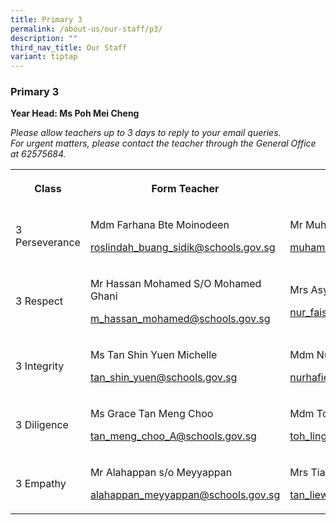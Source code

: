 ```yaml
---
title: Primary 3
permalink: /about-us/our-staff/p3/
description: ""
third_nav_title: Our Staff
variant: tiptap
---
```

<h3><strong>Primary 3</strong></h3>
<p><strong>Year Head: Ms Poh Mei Cheng</strong>
</p>
<p><em>Please allow teachers up to 3 days to reply to your email queries.</em>&nbsp;
<br><em>For urgent matters, please contact the teacher through the General Office at 62575684.</em>
</p>
<table style="minWidth: 100px">
<colgroup>
<col>
<col>
<col>
<col>
</colgroup>
<tbody>
<tr>
<th rowspan="1" colspan="1">
<p>Class</p>
</th>
<th rowspan="1" colspan="1">
<p>Form Teacher</p>
</th>
<th rowspan="1" colspan="1">
<p>Form Teacher</p>
</th>
<th rowspan="1" colspan="1">
<p>Co-Form Teacher</p>
</th>
</tr>
<tr>
<td rowspan="1" colspan="1">
<p>3 Perseverance</p>
</td>
<td rowspan="1" colspan="1">
<p>Mdm Farhana Bte Moinodeen</p>
<p><a href="mailto:roslindah_buang_sidik@schools.gov.sg" rel="noopener noreferrer nofollow" target="_blank">roslindah_buang_sidik@schools.gov.sg</a>
</p>
<p></p>
<p></p>
</td>
<td rowspan="1" colspan="1">
<p>Mr Muhammad Reduan Bin Yahaya</p>
<p><a href="mailto:muhammad_reduan_yahaya@schools.gov.sg" rel="noopener noreferrer nofollow" target="_blank">muhammad_reduan_yahaya@schools.gov.sg</a>
</p>
<p></p>
</td>
<td rowspan="1" colspan="1">
<p>Ms Shih Xiu Rong</p>
<p><a href="mailto:shih_xiu_rong@schools.gov" rel="noopener noreferrer nofollow" target="_blank">shih_xiu_rong@schools.gov.sg</a>
</p>
<p></p>
</td>
</tr>
<tr>
<td rowspan="1" colspan="1">
<p>3 Respect</p>
</td>
<td rowspan="1" colspan="1">
<p>Mr Hassan Mohamed S/O Mohamed Ghani</p>
<p><a href="mailto:m_hassan_mohamed@schools.gov.sg" rel="noopener noreferrer nofollow" target="_blank">m_hassan_mohamed@schools.gov.sg</a>
</p>
<p></p>
<p></p>
</td>
<td rowspan="1" colspan="1">
<p>Mrs Asyaari</p>
<p></p>
<p></p>
<p><a href="mailto:nur_faiszah_ishak@schools.gov.sg" rel="noopener noreferrer nofollow" target="_blank">nur_faiszah_ishak@schools.gov.sg</a>
</p>
<p></p>
</td>
<td rowspan="1" colspan="1">
<p></p>
</td>
</tr>
<tr>
<td rowspan="1" colspan="1">
<p>3 Integrity</p>
</td>
<td rowspan="1" colspan="1">
<p>Ms Tan Shin Yuen Michelle</p>
<p><a href="mailto:tan_shin_yuen@schools.gov.sg" rel="noopener noreferrer nofollow" target="_blank"><u>tan_shin_yuen@schools.gov.sg</u></a>
</p>
</td>
<td rowspan="1" colspan="1">
<p>Mdm Nurhafieza Binte Zainal</p>
<p><a href="mailto:nurhafieza_zainal@schools.gov.sg" rel="noopener noreferrer nofollow" target="_blank">nurhafieza_zainal@schools.gov.sg</a>
</p>
<p></p>
</td>
<td rowspan="1" colspan="1">
<p>Mr Muhammad Riduwan Bin Selamat</p>
<p><a href="mailto:Muhammad_Riduwan_Selamat@schools.gov.sg" rel="noopener noreferrer nofollow" target="_blank">Muhammad_Riduwan_Selamat@schools.gov.sg</a>
</p>
<p></p>
</td>
</tr>
<tr>
<td rowspan="1" colspan="1">
<p>3 Diligence</p>
</td>
<td rowspan="1" colspan="1">
<p>Ms Grace Tan Meng Choo</p>
<p><a href="mailto:tan_meng_choo_A@schools.gov.sg" rel="noopener noreferrer nofollow" target="_blank">tan_meng_choo_A@schools.gov.sg</a>
</p>
</td>
<td rowspan="1" colspan="1">
<p>Mdm Toh LingJuan</p>
<p><a href="mailto:toh_ling_juan@schools.gov.sg" rel="noopener noreferrer nofollow" target="_blank">toh_ling_juan@schools.gov.sg</a>
</p>
<p></p>
</td>
<td rowspan="1" colspan="1">
<p></p>
</td>
</tr>
<tr>
<td rowspan="1" colspan="1">
<p>3 Empathy</p>
</td>
<td rowspan="1" colspan="1">
<p>Mr Alahappan s/o Meyyappan</p>
<p><a href="mailto:alahappan_meyyappan@schools.gov.sg" rel="noopener noreferrer nofollow" target="_blank">alahappan_meyyappan@schools.gov.sg</a>
</p>
<p></p>
</td>
<td rowspan="1" colspan="1">
<p>Mrs Tiang, Tan Liew Siang Veronica</p>
<p><a href="mailto:tan_liew_siang_veronica@schools.gov.sg" rel="noopener noreferrer nofollow" target="_blank">tan_liew_siang_veronica@schools.gov.sg</a>
</p>
<p></p>
</td>
<td rowspan="1" colspan="1">
<p></p>
</td>
</tr>
</tbody>
</table>
<p></p>